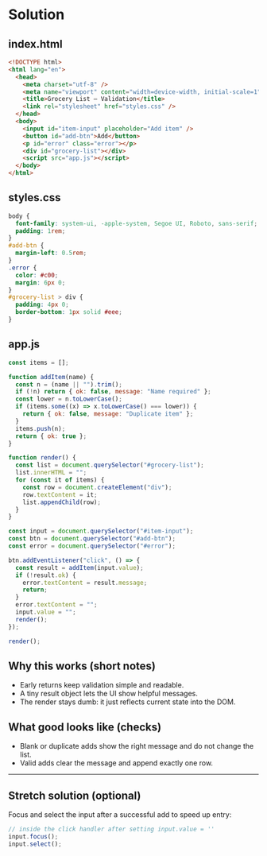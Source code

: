 # Solution

## index.html

```html
<!DOCTYPE html>
<html lang="en">
  <head>
    <meta charset="utf-8" />
    <meta name="viewport" content="width=device-width, initial-scale=1" />
    <title>Grocery List — Validation</title>
    <link rel="stylesheet" href="styles.css" />
  </head>
  <body>
    <input id="item-input" placeholder="Add item" />
    <button id="add-btn">Add</button>
    <p id="error" class="error"></p>
    <div id="grocery-list"></div>
    <script src="app.js"></script>
  </body>
</html>
```

## styles.css

```css
body {
  font-family: system-ui, -apple-system, Segoe UI, Roboto, sans-serif;
  padding: 1rem;
}
#add-btn {
  margin-left: 0.5rem;
}
.error {
  color: #c00;
  margin: 6px 0;
}
#grocery-list > div {
  padding: 4px 0;
  border-bottom: 1px solid #eee;
}
```

## app.js

```js
const items = [];

function addItem(name) {
  const n = (name || "").trim();
  if (!n) return { ok: false, message: "Name required" };
  const lower = n.toLowerCase();
  if (items.some((x) => x.toLowerCase() === lower)) {
    return { ok: false, message: "Duplicate item" };
  }
  items.push(n);
  return { ok: true };
}

function render() {
  const list = document.querySelector("#grocery-list");
  list.innerHTML = "";
  for (const it of items) {
    const row = document.createElement("div");
    row.textContent = it;
    list.appendChild(row);
  }
}

const input = document.querySelector("#item-input");
const btn = document.querySelector("#add-btn");
const error = document.querySelector("#error");

btn.addEventListener("click", () => {
  const result = addItem(input.value);
  if (!result.ok) {
    error.textContent = result.message;
    return;
  }
  error.textContent = "";
  input.value = "";
  render();
});

render();
```

## Why this works (short notes)

- Early returns keep validation simple and readable.
- A tiny result object lets the UI show helpful messages.
- The render stays dumb: it just reflects current state into the DOM.

## What good looks like (checks)

- Blank or duplicate adds show the right message and do not change the list.
- Valid adds clear the message and append exactly one row.

---

## Stretch solution (optional)

Focus and select the input after a successful add to speed up entry:

```js
// inside the click handler after setting input.value = ''
input.focus();
input.select();
```
